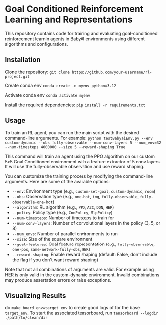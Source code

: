 # Goal Conditioned Reinforcement Learning and Representations

This repository contains code for training and evaluating goal-conditioned reinforcement learnin agents in BabyAI environments using different algorithms and configurations.

## Installation

Clone the repository:
`git clone https://github.com/your-username/rl-project.git`

Create conda env
`conda create -n myenv python=3.12`

Activate conda env
`conda activate myenv`

Install the required dependencies:
`pip install -r requirements.txt`


## Usage
To train an RL agent, you can run the main script with the desired command-line arguments. For example:
```python testBabyaiEnv.py --env custom-dynamic --obs fully-observable --num-conv-layers 5 --num_env=32 --num-timesteps 4000000 --size 5 --reward-shaping True```

This command will train an agent using the PPO algorithm on our custom 5x5 Goal Conditioned environment with a feature extractor of 5 conv layers. It will use the fully-observable observation and use reward shaping.

You can customize the training process by modifying the command-line arguments. Here are some of the available options:
- `--env`: Environment type (e.g., `custom-set-goal`, `custom-dynamic`, `room`)
- `--obs`: Observation type (e.g., `one-hot`, `img`, `fully-observable`, `fully-observable-one-hot`)
- `--algorithm`: RL algorithm (e.g., `PPO`, `A2C`, `DQN`, `HER`)
- `--policy`: Policy type (e.g., `CnnPolicy`, `MlpPolicy`)
- `--num-timesteps`: Number of timesteps to train for
- `--num-conv-layers`: Number of convolutional layers in the policy (3, 5, or 8)
- `--num_envs`: Number of parallel environments to run
- `--size`: Size of the square environment
- `--goal-features`: Goal feature representation (e.g., `fully-observable`, `one-pos`, `same-network-fully-obs`, `HER`)
- `--reward-shaping`: Enable reward shaping (default: False, don't include the flag if you don't want reward shaping)

Note that not all combinations of arguments are valid. For example using HER is only valid in the custom-dynamic environment. Invalid combinations may produce assertation errors or raise exceptions.

## Visualizing Results
do `make board env=target_env` to create good logs of for the base `target_env`.
To start the associated tensorboard, run 
```tensorboard --logdir ./path/to/clean/dir```